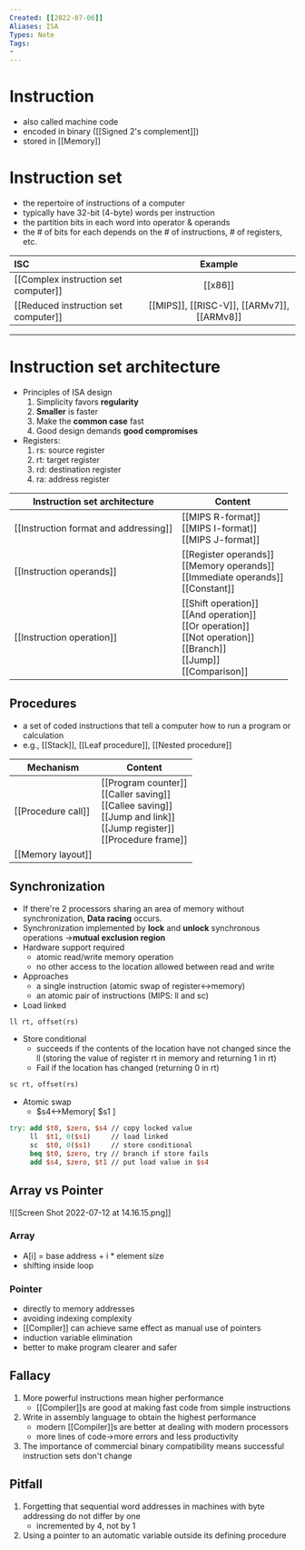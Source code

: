 ```yaml
---
Created: [[2022-07-06]]
Aliases: ISA
Types: Note
Tags: 
- 
---
```

# Instruction
- also called machine code
- encoded in binary ([[Signed 2's complement]])
- stored in [[Memory]]

# Instruction set
- the repertoire of instructions of a computer
- typically have 32-bit (4-byte) words per instruction
- the partition bits in each word into operator & operands
- the # of bits for each depends on the # of instructions, # of registers, etc. 

| ISC                                  |                  Example                   |
|:------------------------------------ |:------------------------------------------:|
| [[Complex instruction set computer]] |                  [[x86]]                   |
| [[Reduced instruction set computer]] | [[MIPS]], [[RISC-V]], [[ARMv7]], [[ARMv8]] |

---

# Instruction set architecture
- Principles of ISA design
  1. Simplicity favors **regularity**
  2. **Smaller** is faster
  3. Make the **common case** fast
  4. Good design demands **good compromises**
- Registers: 
  1. rs: source register
  2. rt: target register
  3. rd: destination register
  4. ra: address register

| Instruction set architecture          | Content                                                                                                                       |
| ------------------------------------- | ----------------------------------------------------------------------------------------------------------------------------- |
| [[Instruction format and addressing]] | [[MIPS R-format]]<br>[[MIPS I-format]]<br>[[MIPS J-format]]                                                                   |
| [[Instruction operands]]              | [[Register operands]]<br>[[Memory operands]]<br>[[Immediate operands]]<br>[[Constant]]                                        |
| [[Instruction operation]]             | [[Shift operation]]<br>[[And operation]]<br>[[Or operation]]<br>[[Not operation]]<br>[[Branch]]<br>[[Jump]]<br>[[Comparison]] |

## Procedures
- a set of coded instructions that tell a computer how to run a program or calculation
- e.g., [[Stack]], [[Leaf procedure]], [[Nested procedure]]

| Mechanism          | Content                                                                                                                        |
| ------------------ | ------------------------------------------------------------------------------------------------------------------------------ |
| [[Procedure call]] | [[Program counter]]<br>[[Caller saving]]<br>[[Callee saving]]<br>[[Jump and link]]<br>[[Jump register]]<br>[[Procedure frame]] |
| [[Memory layout]]  |                                                                                                                                |

## Synchronization
- If there're 2 processors sharing an area of memory without synchronization, **Data racing** occurs. 
- Synchronization implemented by **lock** and **unlock** synchronous operations →**mutual exclusion region**
- Hardware support required
	- atomic read/write memory operation
	- no other access to the location allowed between read and write
- Approaches
	- a single instruction (atomic swap of register<->memory)
	- an atomic pair of instructions (MIPS: ll and sc)
- Load linked
```MIPS
ll rt, offset(rs)
```
- Store conditional
	- succeeds if the contents of the location have not changed since the ll (storing the value of register rt in memory and returning 1 in rt)
	- Fail if the location has changed (returning 0 in rt)
```MIPS
sc rt, offset(rs)
```
- Atomic swap
	- $s4<->Memory[ $s1 ]
```MIPS
try: add $t0, $zero, $s4 // copy locked value
     ll  $t1, 0($s1)     // load linked
     sc  $t0, 0($s1)     // store conditional
     beq $t0, $zero, try // branch if store fails
     add $s4, $zero, $t1 // put load value in $s4
```

## Array vs Pointer
![[Screen Shot 2022-07-12 at 14.16.15.png]]
### Array
- A[i] = base address + i * element size
- shifting inside loop
### Pointer
- directly to memory addresses
- avoiding indexing complexity
- [[Compiler]] can achieve same effect as manual use of pointers
- induction variable elimination
- better to make program clearer and safer

## Fallacy
1. More powerful instructions mean higher performance
	- [[Compiler]]s are good at making fast code from simple instructions
2. Write in assembly language to obtain the highest performance
	- modern [[Compiler]]s are better at dealing with modern processors
	- more lines of code→more errors and less productivity
3. The importance of commercial binary compatibility means successful instruction sets don't change

## Pitfall
1. Forgetting that sequential word addresses in machines with byte addressing do not differ by one
	- incremented by 4, not by 1
2. Using a pointer to an automatic variable outside its defining procedure
